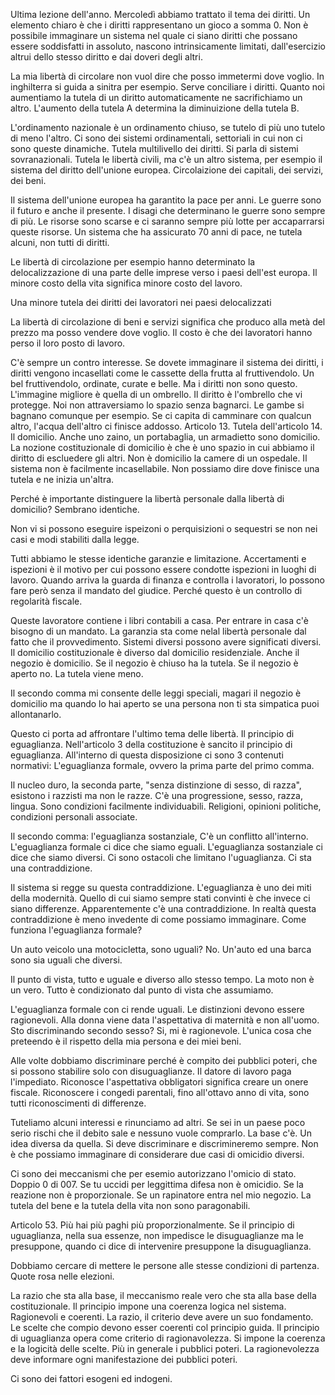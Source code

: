 Ultima lezione dell'anno. Mercoledì abbiamo trattato il tema dei diritti. Un elemento chiaro è che i diritti rappresentano un gioco a somma 0. Non è possibile immaginare un sistema nel quale ci siano diritti che possano essere soddisfatti in assoluto, nascono intrinsicamente limitati, dall'esercizio altrui dello stesso diritto e dai doveri degli altri.

La mia libertà di circolare non vuol dire che posso immetermi dove voglio. In inghilterra si guida a sinitra per esempio. Serve conciliare i diritti. Quanto noi aumentiamo la tutela di un diritto automaticamente ne sacrifichiamo un altro. L'aumento della tutela A determina la diminuizione della tutela B. 

L'ordinamento nazionale è un ordinamento chiuso, se tutelo di più uno tutelo di meno l'altro. Ci sono dei sistemi ordinamentali, settoriali in cui non ci sono queste dinamiche. Tutela multilivello dei diritti. Si parla di sistemi sovranazionali. Tutela le libertà civili, ma c'è un altro sistema, per esempio il sistema del diritto dell'unione europea. Circolaizione dei capitali, dei servizi, dei beni. 

Il sistema dell'unione europea ha garantito la pace per anni. Le guerre sono il futuro e anche il presente. I disagi che determinano le guerre sono sempre di più. Le risorse sono scarse e ci saranno sempre più lotte per accaparrarsi queste risorse. Un sistema che ha assicurato 70 anni di pace, ne tutela alcuni, non tutti di diritti.

Le libertà di circolazione per esempio hanno determinato la delocalizzazione di una parte delle imprese verso i paesi dell'est europa. Il minore costo della vita significa minore costo del lavoro. 

Una minore tutela dei diritti dei lavoratori nei paesi delocalizzati

La libertà di circolazione di beni e servizi significa che produco alla metà del prezzo ma posso vendere dove voglio. Il costo è che dei lavoratori hanno perso il loro posto di lavoro.

C'è sempre un contro interesse. Se dovete immaginare il sistema dei diritti, i diritti vengono incasellati come le cassette della frutta al fruttivendolo. Un bel fruttivendolo, ordinate, curate e belle. Ma i diritti non sono questo. L'immagine migliore è quella di un ombrello. Il diritto è l'ombrello che vi protegge. Noi non attraversiamo lo spazio senza bagnarci. Le gambe si bagnano comunque per esempio. Se ci capita di camminare con qualcun altro, l'acqua dell'altro ci finisce addosso. Articolo 13. Tutela dell'articolo 14. Il domicilio. Anche uno zaino, un portabaglia, un armadietto sono domicilio. La nozione costituzionale di domicilio è che è uno spazio in cui abbiamo il diritto di escluedere gli altri. Non è domicilio la camere di un ospedale. Il sistema non è facilmente incasellabile. Non possiamo dire dove finisce una tutela e ne inizia un'altra.

Perché è importante distinguere la libertà personale dalla libertà di domicilio? Sembrano identiche.

Non vi si possono eseguire ispeizoni o perquisizioni o sequestri se non nei casi e modi stabiliti dalla legge. 

Tutti abbiamo le stesse identiche garanzie e limitazione. Accertamenti e ispezioni è il motivo per cui possono essere condotte ispezioni in luoghi di lavoro. Quando arriva la guarda di finanza e controlla i lavoratori, lo possono fare però senza il mandato del giudice. Perché questo è un controllo di regolarità fiscale.

Queste lavoratore contiene i libri contabili a casa. Per entrare in casa c'è bisogno di un mandato. La garanzia sta come nelal libertà personale dal fatto che il provvedimento. Sistemi diversi possono avere significati diversi. Il domicilio costituzionale è diverso dal domicilio residenziale. Anche il negozio è domicilio. Se il negozio è chiuso ha la tutela. Se il negozio è aperto no. La tutela viene meno.

Il secondo comma mi consente delle leggi speciali, magari il negozio è domicilio ma quando lo hai aperto se una persona non ti sta simpatica puoi allontanarlo.

Questo ci porta ad affrontare l'ultimo tema delle libertà. Il principio di eguaglianza. Nell'articolo 3 della costituzione è sancito il principio di eguaglianza. All'interno di questa disposizione ci sono 3 contenuti normativi: L'eguaglianza formale, ovvero la prima parte del primo comma.

Il nucleo duro, la seconda parte, "senza distinzione di sesso, di razza", esistono i razzisti ma non le razze. C'è una progressione, sesso, razza, lingua. Sono condizioni facilmente individuabili. Religioni, opinioni politiche, condizioni personali associate.

Il secondo comma: l'eguaglianza sostanziale, C'è  un conflitto all'interno. L'eguaglianza formale ci dice che siamo eguali. L'eguaglianza sostanziale ci dice che siamo diversi. Ci sono ostacoli che limitano l'uguaglianza. Ci sta una contraddizione.

Il sistema si regge su questa contraddizione. L'eguaglianza è uno dei miti della modernità. Quello di cui siamo sempre stati convinti è che invece ci siano differenze. Apparentemente c'è una contraddizione. In realtà questa contraddizione è meno invedente di come possiamo immaginare. Come funziona l'eguaglianza formale?

Un auto veicolo una motocicletta, sono uguali? No. Un'auto ed una barca sono sia uguali che diversi. 

Il punto di vista, tutto e uguale e diverso allo stesso tempo. La moto non è un vero. Tutto è condizionato dal punto di vista che assumiamo. 

L'eguaglianza formale con ci rende uguali. Le distinzioni devono essere ragionevoli. Alla donna viene data l'aspettativa di maternità e non all'uomo. Sto discriminando secondo sesso? Si, mi è ragionevole. L'unica cosa che preteendo è il rispetto della mia persona e dei miei beni. 

Alle volte dobbiamo discriminare perché è compito dei pubblici poteri, che si possono stabilire solo con disuguaglianze. Il datore di lavoro paga l'impediato. Riconosce l'aspettativa obbligatori significa creare un onere fiscale. Riconoscere i congedi parentali, fino all'ottavo anno di vita, sono tutti riconoscimenti di differenze.

Tuteliamo alcuni interessi e rinunciamo ad altri. Se sei in un paese poco serio rischi che il debito sale e nessuno vuole comprarlo. La base c'è. Un idea diversa da quella. Si deve discriminare e discrimineremo sempre. Non è che possiamo immaginare di considerare due casi di omicidio diversi. 

Ci sono dei meccanismi che per esemio autorizzano l'omicio di stato. Doppio 0 di 007. Se tu uccidi per leggittima difesa non è omicidio. Se la reazione non è proporzionale. Se un rapinatore entra nel mio negozio. La tutela del bene e la tutela della vita non sono paragonabili. 

Articolo 53. Più hai più paghi più proporzionalmente. Se il principio di uguaglianza, nella sua essenze, non impedisce le disuguaglianze ma le presuppone, quando ci dice di intervenire presuppone la disuguaglianza. 

Dobbiamo cercare di mettere le persone alle stesse condizioni di partenza. Quote rosa nelle elezioni.

La razio che sta alla base, il meccanismo reale vero che sta alla base della costituzionale. Il principio impone una coerenza logica nel sistema. Ragionevoli e coerenti. La razio, il criterio deve avere un suo fondamento. Le scelte che compio devono esser coerenti col principio guida. Il principio di uguaglianza opera come criterio di ragionavolezza. Si impone la coerenza e la logicità delle scelte. Più in generale i pubblici poteri. La ragionevolezza deve informare ogni manifestazione dei pubblici poteri.

Ci sono dei fattori esogeni ed indogeni. 

